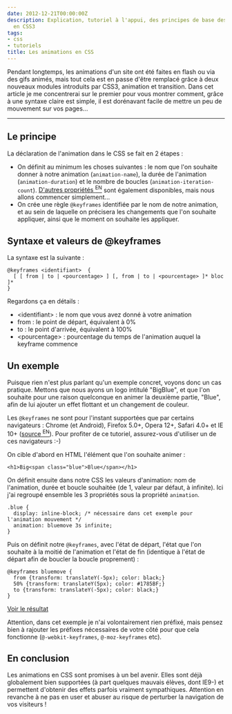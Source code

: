 ```yaml
---
date: 2012-12-21T00:00:00Z
description: Explication, tutoriel à l'appui, des principes de base des animations
  en CSS3
tags:
- css
- tutoriels
title: Les animations en CSS
---
```


Pendant longtemps, les animations d'un site ont été faites en flash ou via des gifs animés, mais tout cela est en passe d'être remplacé grâce à deux nouveaux modules introduits par CSS3, animation et transition. Dans cet article je me concentrerai sur le premier pour vous montrer comment, grâce à une syntaxe claire est simple, il est dorénavant facile de mettre un peu de mouvement sur vos pages...

---

<h2>Le principe</h2>

La déclaration de l'animation dans le CSS se fait en 2 étapes&nbsp;:

<ul>
	<li>On définit au minimum les choses suivantes&nbsp;: le nom que l'on souhaite donner à notre animation (<code>animation-name</code>), la durée de l'animation (<code>animation-duration</code>) et le nombre de boucles (<code>animation-iteration-count</code>). <a href="https://developer.mozilla.org/en-US/docs/CSS/Using_CSS_animations">D'autres propriétés&nbsp;<sup>EN</sup></a> sont également disponibles, mais nous allons commencer simplement...</li>
	<li>On crée une règle <code>@keyframes</code> identifiée par le nom de notre animation, et au sein de laquelle on précisera les changements que l'on souhaite appliquer, ainsi que le moment on souhaite les appliquer.</li>
</ul>

<h2>Syntaxe et valeurs de @keyframes</h2>

La syntaxe est la suivante&nbsp;:

<pre><code class="css">@keyframes &lt;identifiant&gt;  {
  [ [ from | to | &lt;pourcentage&gt; ] [, from | to | &lt;pourcentage&gt; ]* bloc ]*
}
</code></pre>

Regardons ça en détails&nbsp;:

<ul>
<li>&lt;identifiant&gt;&nbsp;: le nom que vous avez donné à votre animation</li>
<li>from&nbsp;: le point de départ, équivalent à 0%</li>
<li>to&nbsp;: le point d'arrivée, équivalent à 100%</li>
<li>&lt;pourcentage&gt;&nbsp;: pourcentage du temps de l'animation auquel la keyframe commence</li>
</ul>

<h2>Un exemple</h2>

Puisque rien n'est plus parlant qu'un exemple concret, voyons donc un cas pratique. Mettons que nous ayons un logo intitulé "BigBlue", et que l'on souhaite pour une raison quelconque en animer la deuxième partie, "Blue", afin de lui ajouter un effet flottant et un changement de couleur.

<p class="info">Les <code>@keyframes</code> ne sont pour l'instant supportées que par certains navigateurs&nbsp;: Chrome (et Android), Firefox 5.0+, Opera 12+, Safari 4.0+ et IE 10+ (<a href="https://developer.mozilla.org/fr/docs/CSS/@keyframes">source&nbsp;<sup>EN</sup></a>). Pour profiter de ce tutoriel, assurez-vous d'utiliser un de ces navigateurs&nbsp;:-)</p>

On cible d'abord en HTML l'élément que l'on souhaite animer&nbsp;:

<pre><code class="html">&lt;h1&gt;Big&lt;span class="blue"&gt;Blue&lt;/span&gt;&lt;/h1&gt;</code></pre>

On définit ensuite dans notre CSS les valeurs d'animation: nom de l'animation, durée et boucle souhaitée (de 1, valeur par défaut, à infinite). Ici j'ai regroupé ensemble les 3 propriétés sous la propriété <code>animation</code>.

<pre><code class="css">.blue {
  display: inline-block; /* nécessaire dans cet exemple pour l'animation mouvement */
  animation: bluemove 3s infinite;
}
</code></pre>

Puis on définit notre <code>@keyframes</code>, avec l'état de départ, l'état que l'on souhaite à la moitié de l'animation et l'état de fin (identique à l'état de départ afin de boucler la boucle proprement)&nbsp;:

<pre><code class="css">@keyframes bluemove {
  from {transform: translateY(-5px); color: black;}
  50% {transform: translateY(5px); color: #1785BF;}
  to {transform: translateY(-5px); color: black;}
}
</code></pre>

<p class="demo"><a href="/demos/animations-css3.html">Voir le résultat</a></p>

Attention, dans cet exemple je n'ai volontairement rien préfixé, mais pensez bien à rajouter les préfixes nécessaires de votre côté pour que cela fonctionne (<code>@-webkit-keyframes</code>, <code>@-moz-keyframes</code> etc).

<h2>En conclusion</h2>

Les animations en CSS sont promises à un bel avenir. Elles sont déjà globalement bien supportées (à part quelques mauvais élèves, dont IE9-) et permettent d'obtenir des effets parfois vraiment sympathiques. Attention en revanche à ne pas en user et abuser au risque de perturber la navigation de vos visiteurs !
